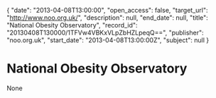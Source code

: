 {
  "date": "2013-04-08T13:00:00", 
  "open_access": false, 
  "target_url": "http://www.noo.org.uk/", 
  "description": null, 
  "end_date": null, 
  "title": "National Obesity Observatory", 
  "record_id": "20130408T130000/1TFVw4VBKxVLpZbHZLpeqQ==", 
  "publisher": "noo.org.uk", 
  "start_date": "2013-04-08T13:00:00Z", 
  "subject": null
}

# National Obesity Observatory

None